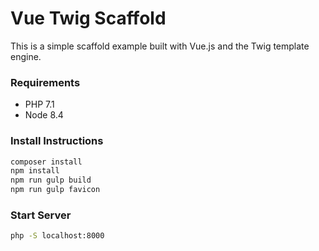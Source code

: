 # Vue Twig Scaffold

This is a simple scaffold example built with Vue.js and the Twig template engine.

### Requirements

- PHP 7.1
- Node 8.4

### Install Instructions

```bash
composer install
npm install
npm run gulp build
npm run gulp favicon
```

### Start Server

```bash
php -S localhost:8000
```

